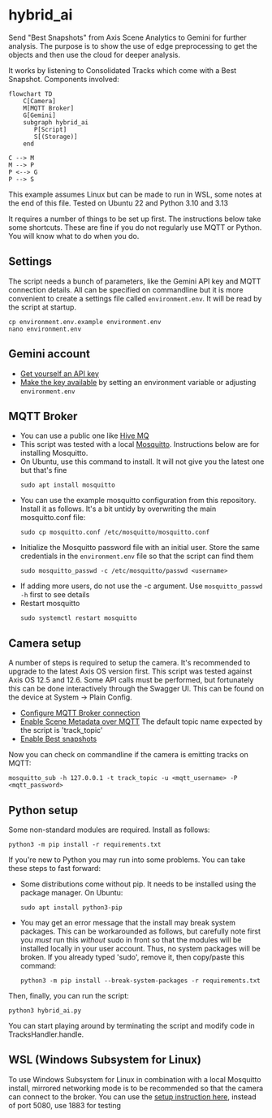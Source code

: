 # hybrid_ai
Send "Best Snapshots" from Axis Scene Analytics to Gemini for further
analysis. The purpose is to show the use of edge preprocessing to get the objects and then use the cloud for
deeper analysis.

It works by listening to Consolidated Tracks which come with a Best Snapshot.
Components involved:

```mermaid
flowchart TD
	C[Camera]
	M[MQTT Broker]
	G[Gemini]
	subgraph hybrid_ai
	   P[Script]
	   S[(Storage)]
	end

C --> M
M --> P
P <--> G
P --> S
```

This example assumes Linux but can be made to run in WSL, some notes at the end of this file. 
Tested on Ubuntu 22 and Python 3.10 and 3.13

It requires a number of things to be set up first. The instructions below take some
shortcuts. These are fine if you do not regularly use MQTT or Python. You will
know what to do when you do.

## Settings
The script needs a bunch of parameters, like the Gemini API key and MQTT connection details. All
can be specified on commandline but it is more convenient to create a settings
file called ```environment.env```. It will be read by the script at startup.

```
cp environment.env.example environment.env
nano environment.env
```


## Gemini account
 - [Get yourself an API key](https://ai.google.dev/gemini-api/docs/api-key)
 - [Make the key available](https://ai.google.dev/gemini-api/docs/api-key#set-api-env-var) by setting an environment variable or adjusting ```environment.env```



## MQTT Broker
 - You can use a public one like [Hive MQ](https://www.hivemq.com/mqtt/public-mqtt-broker/)
 - This script was tested with a local [Mosquitto](https://mosquitto.org/). Instructions below are for installing Mosquitto.
 - On Ubuntu, use this command to install. It will not give you the latest one
   but that's fine
   ```
   sudo apt install mosquitto
   ```
 - You can use the example mosquitto configuration from this repository. Install
   it as follows. It's a bit untidy by overwriting the main mosquitto.conf
   file:
   ```
   sudo cp mosquitto.conf /etc/mosquitto/mosquitto.conf
   ```
 - Initialize the Mosquitto password file with an initial user. Store the same credentials
   in the ```environment.env``` file so that the script can find them
   ```
   sudo mosquitto_passwd -c /etc/mosquitto/passwd <username>
   ```
 - If adding more users, do not use the -c argument. Use ```mosquitto_passwd -h``` first to see
   details
 - Restart mosquitto
   ```
   sudo systemctl restart mosquitto
   ```


## Camera setup
A number of steps is required to setup the camera. It's recommended to upgrade
to the latest Axis OS version first. This script was tested against Axis OS 12.5 and
12.6. Some API calls must be performed, but fortunately this can be done
interactively through the Swagger UI. This can be found on the device at
System -> Plain Config.

 - [Configure MQTT Broker connection](https://help.axis.com/en-us/axis-os-knowledge-base#mqtt)
 - [Enable Scene Metadata over MQTT](https://developer.axis.com/analytics/axis-scene-metadata/how-to-guides/scene-metadata-over-mqtt/)
   The default topic name expected by the script is 'track_topic'
 - [Enable Best snapshots](https://developer.axis.com/analytics/axis-scene-metadata/how-to-guides/best-snapshot-start/)

Now you can check on commandline if the camera is emitting tracks on MQTT:

```
mosquitto_sub -h 127.0.0.1 -t track_topic -u <mqtt_username> -P <mqtt_password>
```


## Python setup
Some non-standard modules are required. Install as follows:

```
python3 -m pip install -r requirements.txt
```

If you're new to Python you may run into some problems. You can take these
steps to fast forward:

 - Some distributions come without pip. It needs to be installed using the
   package manager. On Ubuntu:
   ```
   sudo apt install python3-pip
   ```
 - You may get an error message that the install may break system packages. This
   can be workarounded as follows, but carefully note first you _must_ run
   this _without_ sudo in front so that the modules will be installed locally
   in your user account.  Thus, no system packages will be broken. If you
   already typed 'sudo', remove it, then copy/paste this command:
   ```
   python3 -m pip install --break-system-packages -r requirements.txt
   ```


Then, finally, you can run the script:

```
python3 hybrid_ai.py
```

You can start playing around by terminating the script and modify code in TracksHandler.handle.

## WSL (Windows Subsystem for Linux)
To use Windows Subsystem for Linux in combination with a local Mosquitto install, mirrored networking mode is to be recommended so that the camera can connect to the broker. 
You can use the [setup instruction here](https://github.com/janssen70/datacollection/tree/main/wsl), instead of port 5080, use 1883 for testing
